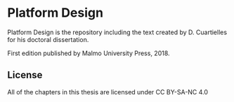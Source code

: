 # Platform Design

Platform Design is the repository including the text created by D. Cuartielles for his doctoral dissertation.

First edition published by Malmo University Press, 2018. 

## License

All of the chapters in this thesis are licensed under CC BY-SA-NC 4.0

